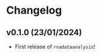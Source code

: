# Changelog

<!--next-version-placeholder-->

## v0.1.0 (23/01/2024)

- First release of `rnadataanalysis`!